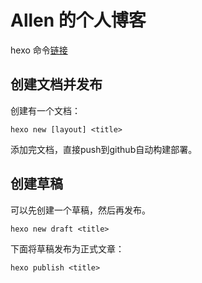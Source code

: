 # Allen 的个人博客

hexo 命令[链接](https://hexo.io/docs/commands)

## 创建文档并发布

创建有一个文档：

```shell
hexo new [layout] <title>
```

添加完文档，直接push到github自动构建部署。

## 创建草稿

可以先创建一个草稿，然后再发布。

```shell
hexo new draft <title>
```

下面将草稿发布为正式文章：

```shell
hexo publish <title>
```